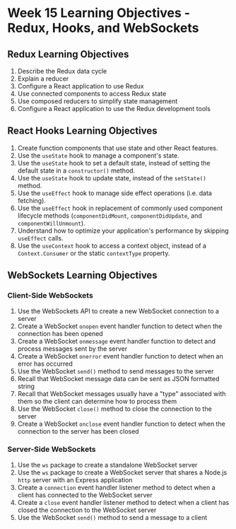 # Week 15 Learning Objectives - Redux, Hooks, and WebSockets

## Redux Learning Objectives
1. Describe the Redux data cycle
2. Explain a reducer
3. Configure a React application to use Redux
4. Use connected components to access Redux state
5. Use composed reducers to simplify state management
6. Configure a React application to use the Redux development tools

## React Hooks Learning Objectives
1. Create function components that use state and other React features.
2. Use the `useState` hook to manage a component's state.
3. Use the `useState` hook to set a default state, instead of setting the default state in a `constructor()` method.
4. Use the `useState` hook to update state, instead of the `setState()` method.
5. Use the `useEffect` hook to manage side effect operations (i.e. data fetching).
6. Use the `useEffect` hook in replacement of commonly used component lifecycle methods (`componentDidMount`, `componentDidUpdate`, and `componentWillUnmount`).
7. Understand how to optimize your application's performance by skipping `useEffect` calls.
8. Use the `useContext` hook to access a context object, instead of a `Context.Consumer` or the static `contextType` property.

## WebSockets Learning Objectives
### Client-Side WebSockets
1. Use the WebSockets API to create a new WebSocket connection to a server
2. Create a WebSocket `onopen` event handler function to detect when the connection has been opened
3. Create a WebSocket `onmessage` event handler function to detect and process messages sent by the server
4. Create a WebSocket `onerror` event handler function to detect when an error has occurred
5. Use the WebSocket `send()` method to send messages to the server
6. Recall that WebSocket message data can be sent as JSON formatted string
7. Recall that WebSocket messages usually have a "type" associated with them so the client can determine how to process them
8. Use the WebSocket `close()` method to close the connection to the server
9. Create a WebSocket `onclose` event handler function to detect when the connection to the server has been closed
### Server-Side WebSockets
1. Use the `ws` package to create a standalone WebSocket server
2. Use the `ws` package to create a WebSocket server that shares a Node.js `http` server with an Express application
3. Create a `connection` event handler listener method to detect when a client has connected to the WebSocket server
4. Create a `close` event handler listener method to detect when a client has closed the connection to the WebSocket server
5. Use the WebSocket `send()` method to send a message to a client
